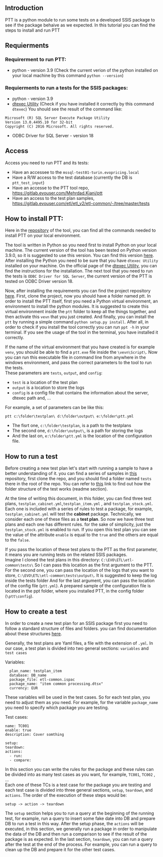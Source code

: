 
## Introduction
PTT is a python module to run some tests on a developed SSIS package to see if the package behaive as we expected.
In this tutorial you can find the steps to install and run PTT

## Requierments
### Requirerment to run PTT:
- python - version 3.9 (Check the current verion of the python installed on your local machine by this command `python --version`)

### Requierments to run a tests for the SSIS packages:
- python - version 3.9
- [dtexec Utility](https://learn.microsoft.com/en-us/sql/integration-services/packages/dtexec-utility?view=sql-server-ver16) (Check if you have installed it correctly by this command `dtexec`)
You should see the result of the command like:
```
Microsoft (R) SQL Server Execute Package Utility
Version 13.0.4495.10 for 32-bit
Copyright (C) 2016 Microsoft. All rights reserved.
```
- ODBC Driver for SQL Server - version 18

## Access
Access you need to run PTT and its tests:

- Have an accessee to the `mssql-test01-turin.evopricing.local`
- Have a R/W access to the test database (currently the DB is `ptt_test_input`)
- Have an accesse to the PTT tool repo, https://gitlab.evouser.com/Mehrdad.Kiani/ptt
- Have an access to the test plan samples, https://gitlab.evouser.com/etl/etl_v2/etl-common/-/tree/master/tests


## How to install PTT:
Here in the [repository](https://gitlab.evouser.com/Mehrdad.Kiani/ptt) of the tool, you can find all the commands needed to install PTT on your local environment.

The tool is written in Python so you need first to install Python on your local machine. The current version of the tool has been tested on Python version 3.9.0, so it is suggested to use this version. You can find this version [here](https://www.python.org/downloads/release/python-390/). After installing the Python you need to be sure that you have `dtexec Utility` installed on your machine. On the official page of the [dtexec Utility](https://learn.microsoft.com/en-us/sql/integration-services/packages/dtexec-utility?view=sql-server-ver16), you can find the instructions for the installation. The next tool that you need to run the tests is `ODBC Driver for SQL Server`, the current version of the PTT is tested on ODBC Driver version 18.

Now, after installing the requirements you can find the project repository [here](https://gitlab.evouser.com/Mehrdad.Kiani/ptt). First, clone the project, now you should have a folder named ptt.
In order to install the PTT itself, first you need a Python virtual environment, an environment to install the python modules.
It is suggested to create this virtual environment inside the `ptt` folder to keep all the things together, and then activate this `vevn` that you just created.
And finally, you can install the `ptt` by running a simple command `python setup.py install`.
After all, in order to check if you install the tool correctly you can run `ppt -h` in your terminal. If you see the usage of the tool in the terminal, you have installed it correctly.

If the name of the virtual environment that you have created is for example `venv`, you should be able to find a `ptt.exe` file inside the `\vevn\Script\`.
Now you can run this executable file in command line from anywhere in the windows environment, and pass the correct parameters to the tool to run the tests.  
These parameters are `tests`, `output`, and `config`:
- `test` is a location of the test plan 
- `output` is a location to store the logs
- `config` is a config file that contains the information about the server, dtexec path and, ...  

For example, a set of parameters can be like this:  
```
ptt c:\folder\testplan\ d:\folder\output\ e:\folder\ptt.yml
```
- The fisrt one, `c:\folder\testplan`, is a path to the testplans
- The second one, `d:\folder\output\`, is a path for storing the logs
- And the last on, `e:\folder\ptt.yml` is the location of the configuration file.


## How to run a test
Before creating a new test plan let's start with running a sample to have a better understanding of it.
you can find a series of samples in [this](https://gitlab.evouser.com/etl/etl_v2/etl-common) repository, first clone the repo, and you should find a folder named `tests` there in the root of the repo. You can refer to [this](https://gitlab.evouser.com/etl/etl_v2/etl-common/-/tree/master/tests) link to find out how the folder structure of the test works (readme section).  

At the time of writing this document, in this folder, you can find three test plans, `testplan_cabinet.yml`,`testplan_item.yml` , and `testplan_stock.yml`.
Each one is included with a series of rules to test a package, for example, `testplan_cabinet.yml` will test the **cabinet** package. Technically, we consider each one of these files as a **test plan**. So now we have three test plans and each one has different rules. for the sake of simplicity, just the `testplan_stock.yml` is enabled to run. If you open this test plan you can see the value of the attribute `enable` is equal to the `true` and the others are equal to the `false`.

If you pass the location of these test plans to the PTT as the first parameter, it means you are running tests on the related SSIS packages.  
Imagine I cloned the test plans in this directory: `C:\EVO\ETL\etl-common\tests\`
So I can pass this location as the first argument to the PTT.
For the second one, you can pass the location of the logs that you want to store, `C:\EVO\ETL\etl-common\tests\output\`.
It is suggested to keep the log inside the tests folder
And for the last argument, you can pass the location of the config file (`ptt.yml`).
A prepared sample of the configuration file is located in the ppt folder, where you installed PTT, in the config folder (`\ptt\config`).


## How to create a test
In order to create a new test plan for an SSIS package first you need to follow a standard structure of files and folders. you can find documentation about these structures [here](https://gitlab.evouser.com/etl/etl_v2/etl-common/-/tree/master/tests).

Generally, the test plans are Yaml files, a file with the extension of `.yml`. In our case, a test plan is divided into two general sections: `variables` and `test cases`

Variables:
```
  plan_name: testplan_item
  database: DB_name
  package_file: etl-common.ispac
  package_name: "item common processing.dtsx"
  currency: EUR
```
These variables will be used in the test cases. So for each test plan, you need to adjust them as you need. For example, for the variable `package_name` you need to specify which package you are testing.

Test cases:
```
name: TC001
enable: true
description: Cover somthing

setup:
teardown:
actions:
  - run:
  - compare:
```
In this section you can write the rules for the package and these rules can be divided into as many test cases as you want, for example, `TC001`, `TC002` , ...  
Each one of these TCs is a test case for the package you are testing and each test case is divided into three general sections, `setup`, `teardown`, and `actions`.
The order of the execution of these steps would be:
```
setup -> action -> teardown
```
The `setup` section helps you to run a query at the beginning of the running test, for example, run a query to insert some fake date into DB and prepare DB to run a test in this way. After the setup phase, the `actions` will be executed, in this section, we generally run a package in order to manipulate the data of the DB and then run a comparison to see if the result of the package is as expected.
In the last section, `teardown`, you can run a query after the test at the end of the process. For example, you can run a query to clean up the DB and prepare it for the other test cases.

